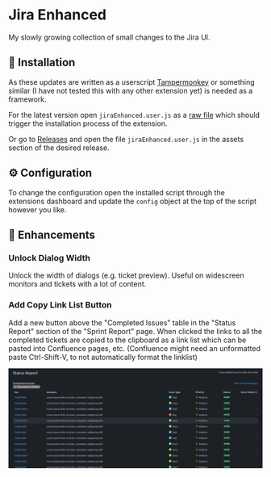# Jira Enhanced

My slowly growing collection of small changes to the Jira UI.

## 🔗 Installation

As these updates are written as a userscript [Tampermonkey](https://www.tampermonkey.net/)
or something similar (I have not tested this with any other extension yet) is needed as a framework.

For the latest version open `jiraEnhanced.user.js` as a
[raw file](https://github.com/muePatrick/jira-enhanced/raw/refs/heads/main/jiraEnhanced.user.js)
which should trigger the installation process of the extension.

Or go to [Releases](https://github.com/muePatrick/jira-enhanced/releases) and open the file
`jiraEnhanced.user.js` in the assets section of the desired release.

## ⚙️ Configuration

To change the configuration open the installed script through the extensions dashboard and update
the `config` object at the top of the script however you like.

## 🔩 Enhancements

### Unlock Dialog Width

Unlock the width of dialogs (e.g. ticket preview). Useful on widescreen monitors and tickets with
a lot of content.

### Add Copy Link List Button

Add a new button above the "Completed Issues" table in the "Status Report"
section of the "Sprint Report" page. When clicked the links to all the
completed tickets are copied to the clipboard as a link list which can
be pasted into Confluence pages, etc. (Confluence might need an unformatted
paste Ctrl-Shift-V, to not automatically format the linklist)

![The added copy button](addCopyLinkListButton.png)
